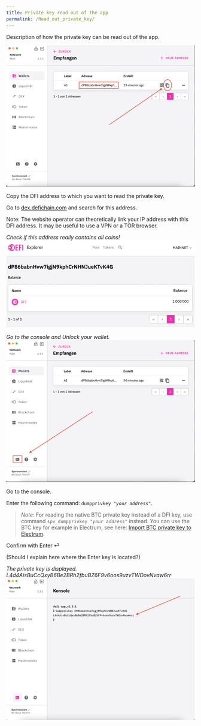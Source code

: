 ```yaml
---
title: Private key read out of the app
permalink: /Read_out_private_key/
---
```


Description of how the private key can be read out of the app.

![Copy the DFI address to which you want to read the private key](./../media/Bildschirmfoto_2021-03-13_um_23.39.18.png)

Copy the DFI address to which you want to read the private key.

Go to [dex.defichain.com](https://dex.defichain.com/) and search for this address.

Note: The website operator can theoretically link your IP address with this DFI address. It may be useful to use a VPN or a TOR browser.

*Check if this address really contains all coins!*  
![](./../media/Bildschirmfoto_2021-03-13_um_23.40.59.png)

*Go to the console and Unlock your wallet.*  
![](./../media/Bildschirmfoto_2021-03-13_um_23.49.001.png)

Go to the console.

Enter the following command: `dumpprivkey `*`"your address"`*.

> *Note*: For reading the native BTC private key instead of a DFI key, use command `spv_dumpprivkey `*`"your address"`* instead. You can use the BTC key for example in Electrum, see here: [Import BTC private key to Electrum](./Import_BTC_private_key_to_Electrum.md).

Confirm with Enter ⏎

(Should I explain here where the Enter key is located?)

*The private key is displayed. L4d4AisBuCcQxyB6Be2BRh2fbuBZ6F9v6oos9uzvTWDovNvaw6rr*  
![The private key is displayed.](./../media/Bildschirmfoto_2021-03-13_um_23.56.36.png)
